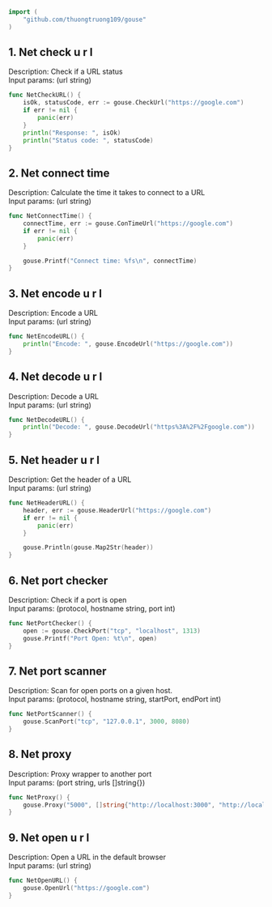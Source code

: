
# <Badge style='font-size: 1.8rem; text-shadow: 1px 1px 2px rgba(0, 0, 0, 0.3); padding: 0.35rem 0.75rem 0.35rem 0;' type='info' text='🔖 Net' />


```go
import (
	"github.com/thuongtruong109/gouse"
)
```

## 1. Net check u r l

Description: Check if a URL status<br>Input params: (url string)<br>

```go
func NetCheckURL() {
	isOk, statusCode, err := gouse.CheckUrl("https://google.com")
	if err != nil {
		panic(err)
	}
	println("Response: ", isOk)
	println("Status code: ", statusCode)
}
```

## 2. Net connect time

Description: Calculate the time it takes to connect to a URL<br>Input params: (url string)<br>

```go
func NetConnectTime() {
	connectTime, err := gouse.ConTimeUrl("https://google.com")
	if err != nil {
		panic(err)
	}

	gouse.Printf("Connect time: %fs\n", connectTime)
}
```

## 3. Net encode u r l

Description: Encode a URL<br>Input params: (url string)<br>

```go
func NetEncodeURL() {
	println("Encode: ", gouse.EncodeUrl("https://google.com"))
}
```

## 4. Net decode u r l

Description: Decode a URL<br>Input params: (url string)<br>

```go
func NetDecodeURL() {
	println("Decode: ", gouse.DecodeUrl("https%3A%2F%2Fgoogle.com"))
}
```

## 5. Net header u r l

Description: Get the header of a URL<br>Input params: (url string)<br>

```go
func NetHeaderURL() {
	header, err := gouse.HeaderUrl("https://google.com")
	if err != nil {
		panic(err)
	}

	gouse.Println(gouse.Map2Str(header))
}
```

## 6. Net port checker

Description: Check if a port is open<br>Input params: (protocol, hostname string, port int)<br>

```go
func NetPortChecker() {
	open := gouse.CheckPort("tcp", "localhost", 1313)
	gouse.Printf("Port Open: %t\n", open)
}
```

## 7. Net port scanner

Description: Scan for open ports on a given host.<br>Input params: (protocol, hostname string, startPort, endPort int)<br>

```go
func NetPortScanner() {
	gouse.ScanPort("tcp", "127.0.0.1", 3000, 8080)
}
```

## 8. Net proxy

Description: Proxy wrapper to another port<br>Input params: (port string, urls []string{})<br>

```go
func NetProxy() {
	gouse.Proxy("5000", []string{"http://localhost:3000", "http://localhost:3001"})
}
```

## 9. Net open u r l

Description: Open a URL in the default browser<br>Input params: (url string)<br>

```go
func NetOpenURL() {
	gouse.OpenUrl("https://google.com")
}
```
